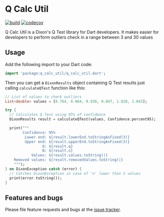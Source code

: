 # Q Calc Util

<!-- badges -->

[![build](https://github.com/ChemisTechlabs/q_calc_util/workflows/Dart%20CI/badge.svg)]()
[![codecov](https://codecov.io/gh/ChemisTechlabs/q_calc_util/branch/master/graph/badge.svg)](https://codecov.io/gh/ChemisTechlabs/q_calc_util)

Q Calc Util is a Dixon's Q Test library for Dart developers. It makes
easier for developers to perform outliers check in a range between 3 and 30 values

## Usage

Add the following import to your Dart code:

```dart
import 'package:q_calc_util/q_calc_util.dart';
```

Then you can get a `DixonResults` object containing Q Test results just calling
`calculateQTest` function like this:

```dart
// List of values to check outliers
List<double> values = [0.764, 0.864, 0.936, 0.047, 1.028, 1.043];

try {
  // Calculates Q Test using 95% of confidence
  DixonResults result = calculateQTest(values, Confidence.percent95);

  print("""
        Confidence: 95%
         Lower end: ${result.lowerEnd.toStringAsFixed(3)}
         Upper end: ${result.upperEnd.toStringAsFixed(3)}
                 Q: ${result.q}
                 N: ${result.n}
            Values: ${result.values.toString()}
    Removed values: ${result.removedValues.toString()}
    """);
} on DixonException catch (error) {
  // Catches DixonException in case of 'n' lower than 3 values
  print(error.toString());
}
```

## Features and bugs

Please file feature requests and bugs at the [issue tracker][tracker].

[tracker]: https://github.com/ChemisTechlabs/q_calc_util/issues
